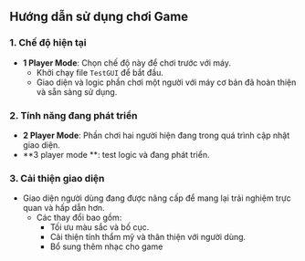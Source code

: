 ## Hướng dẫn sử dụng chơi Game

### 1. Chế độ hiện tại
- **1 Player Mode**: Chọn chế độ này để chơi trước với máy. 
  - Khởi chạy file `TestGUI` để bắt đầu.
  - Giao diện và logic phần chơi một người với máy cơ bản đã hoàn thiện và sẵn sàng sử dụng.

### 2. Tính năng đang phát triển
- **2 Player Mode**: Phần chơi hai người hiện đang trong quá trình cập nhật giao diện.
- **3 player mode **: test logic và đang phát triển.

### 3. Cải thiện giao diện
- Giao diện người dùng đang được nâng cấp để mang lại trải nghiệm trực quan và hấp dẫn hơn.
  - Các thay đổi bao gồm: 
    - Tối ưu màu sắc và bố cục.
    - Cải thiện tính thẩm mỹ và thân thiện với người dùng.
    - Bổ sung thêm nhạc cho game


